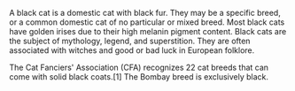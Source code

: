 A black cat is a domestic cat with black fur. They may be a specific breed, or a common domestic cat of no particular or mixed breed. Most black cats have golden irises due to their high melanin pigment content. Black cats are the subject of mythology, legend, and superstition. They are often associated with witches and good or bad luck in European folklore.

The Cat Fanciers' Association (CFA) recognizes 22 cat breeds that can come with solid black coats.[1] The Bombay breed is exclusively black.

